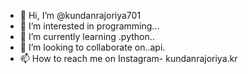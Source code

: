 - 👋 Hi, I’m @kundanrajoriya701
- 👀 I’m interested in programming...
- 🌱 I’m currently learning .python..
- 💞️ I’m looking to collaborate on..api.
- 📫 How to reach me on Instagram- kundanrajoriya.kr

<!---
kundanrajoriya701/kundanrajoriya701 is a ✨ special ✨ repository because its `README.md` (this file) appears on your GitHub profile.
You can click the Preview link to take a look at your changes.
--->
